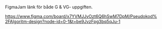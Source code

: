 FigmaJam länk för både G & VG- uppgiften. 

https://www.figma.com/board/x7YVMJJvOzt6Q6hSwM7DpM/Pseudokod%2FAlgoritm-design?node-id=0-1&t=be9JvzFpg3bq5qJu-1